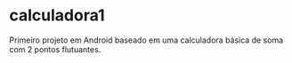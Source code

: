 # calculadora1
Primeiro projeto em Android baseado em uma calculadora básica de soma com 2 pontos flutuantes.
